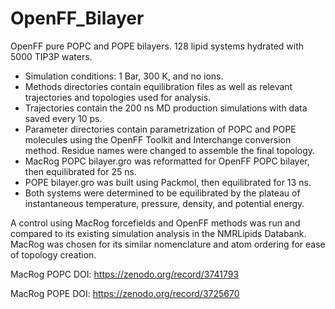 # OpenFF_Bilayer

OpenFF pure POPC and POPE bilayers. 128 lipid systems hydrated with 5000 TIP3P waters. 
  - Simulation conditions: 1 Bar, 300 K, and no ions.
  - Methods directories contain equilibration files as well as relevant trajectories and topologies used for analysis.
  - Trajectories contain the 200 ns MD production simulations with data saved every 10 ps.
  - Parameter directories contain parametrization of POPC and POPE molecules using the OpenFF Toolkit and Interchange conversion method. Residue names were changed to assemble the final topology.
  - MacRog POPC bilayer.gro was reformatted for OpenFF POPC bilayer, then equilibrated for 25 ns.
  - POPE bilayer.gro was built using Packmol, then equilibrated for 13 ns.
  - Both systems were determined to be equilibrated by the plateau of instantaneous temperature, pressure, density, and potential energy.

A control using MacRog forcefields and OpenFF methods was run and compared to its existing simulation analysis in the NMRLipids Databank. MacRog was chosen for its similar nomenclature and atom ordering for ease of topology creation.

MacRog POPC DOI: https://zenodo.org/record/3741793

MacRog POPE DOI: https://zenodo.org/record/3725670
